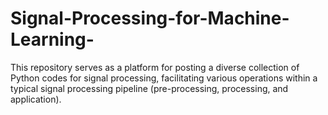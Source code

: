 # Signal-Processing-for-Machine-Learning-
This repository serves as a platform for posting a diverse collection of Python codes for signal processing, facilitating various operations within a typical signal processing pipeline (pre-processing, processing, and application).
